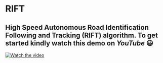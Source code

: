 RIFT
============

High Speed Autonomous Road Identification Following and Tracking (**RIFT**) algorithm. 
To get started kindly watch this demo on *YouTube* :smiley:
---
[![Watch the video](https://github.com/dronefreak/RIFT/blob/master/rift.png)](http://youtu.be/vt5fpE0bzSY)




